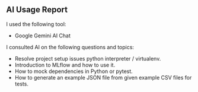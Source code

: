 ## AI Usage Report
I used the following tool:
- Google Gemini AI Chat

I consulted AI on the following questions and topics:
- Resolve project setup issues python interpreter / virtualenv.
- Introduction to MLflow and how to use it.
- How to mock dependencies in Python or pytest.
- How to generate an example JSON file from given example CSV files for tests.
